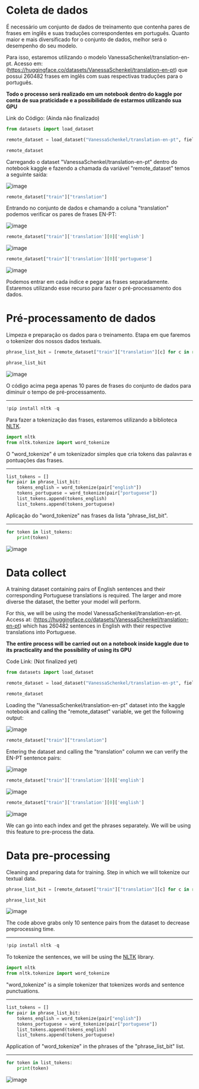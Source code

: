 # Coleta de dados
É necessário um conjunto de dados de treinamento que contenha pares de frases em inglês e suas traduções correspondentes em português. Quanto maior e mais diversificado for o conjunto de dados, melhor será o desempenho do seu modelo.

Para isso, estaremos utilizando o modelo VanessaSchenkel/translation-en-pt. Acesso em: (https://huggingface.co/datasets/VanessaSchenkel/translation-en-pt) que possui 260482 frases em inglês com suas respectivas traduções para o português.

**Todo o processo será realizado em um notebook dentro do kaggle por conta de sua praticidade e a possibilidade de estarmos utilizando sua GPU**

Link do Código: (Ainda não finalizado)

````python
from datasets import load_dataset

remote_dataset = load_dataset("VanessaSchenkel/translation-en-pt", field="data")

remote_dataset
````
Carregando o dataset "VanessaSchenkel/translation-en-pt" dentro do notebook kaggle e fazendo a chamada da variável "remote_dataset" temos a seguinte saída:

![image](https://github.com/HedvaldoCosta/TranslatorEN-PT/assets/67663958/fcd72931-c1fc-42e9-a410-dd5994430b67)

````python
remote_dataset["train"]["translation"]
````
Entrando no conjunto de dados e chamando a coluna "translation" podemos verificar os pares de frases EN-PT:

![image](https://github.com/HedvaldoCosta/TranslatorEN-PT/assets/67663958/35256b73-ac3c-4da4-9011-3bba499a7ba2)

````python
remote_dataset["train"]['translation'][0]['english']
````
![image](https://github.com/HedvaldoCosta/TranslatorEN-PT/assets/67663958/8cc00aec-7295-44e4-ad5b-ffc0caae8484)

````python
remote_dataset["train"]['translation'][0]['portuguese']
````
![image](https://github.com/HedvaldoCosta/TranslatorEN-PT/assets/67663958/e0e73e14-eade-478e-ab85-f180d0b6c725)

Podemos entrar em cada índice e pegar as frases separadamente. Estaremos utilizando esse recurso para fazer o pré-processamento dos dados.

# Pré-processamento de dados
Limpeza e preparação os dados para o treinamento. Etapa em que faremos o tokenizer dos nossos dados textuais.

````python
phrase_list_bit = [remote_dataset["train"]["translation"][c] for c in range(1, 10)]
````
````python
phrase_list_bit
````

![image](https://github.com/HedvaldoCosta/TranslatorEN-PT/assets/67663958/12bebad8-fff0-44b9-8fdd-dc049ef4ef68)

O código acima pega apenas 10 pares de frases do conjunto de dados para diminuir o tempo de pré-processamento.

---
````python
!pip install nltk -q
````

Para fazer a tokenização das frases, estaremos utilizando a biblioteca [NLTK](https://www.nltk.org).

````python
import nltk
from nltk.tokenize import word_tokenize
````
O "word_tokenize" é um tokenizador simples que cria tokens das palavras e pontuações das frases.

---
````python
list_tokens = []
for pair in phrase_list_bit:
    tokens_english = word_tokenize(pair["english"])
    tokens_portuguese = word_tokenize(pair["portuguese"])
    list_tokens.append(tokens_english)
    list_tokens.append(tokens_portuguese)
````
Aplicação do "word_tokenize" nas frases da lista "phrase_list_bit".

---
````python
for token in list_tokens:
    print(token)
````
![image](https://github.com/HedvaldoCosta/TranslatorEN-PT/assets/67663958/34a5270b-fcb3-4a72-a4ed-9f0f5c90a88a)



# Data collect
A training dataset containing pairs of English sentences and their corresponding Portuguese translations is required. The larger and more diverse the dataset, the better your model will perform.

For this, we will be using the model VanessaSchenkel/translation-en-pt. Access at: (https://huggingface.co/datasets/VanessaSchenkel/translation-en-pt) which has 260482 sentences in English with their respective translations into Portuguese.

**The entire process will be carried out on a notebook inside kaggle due to its practicality and the possibility of using its GPU**

Code Link: (Not finalized yet)

````python
from datasets import load_dataset

remote_dataset = load_dataset("VanessaSchenkel/translation-en-pt", field="data")

remote_dataset
````
Loading the "VanessaSchenkel/translation-en-pt" dataset into the kaggle notebook and calling the "remote_dataset" variable, we get the following output:

![image](https://github.com/HedvaldoCosta/TranslatorEN-PT/assets/67663958/fcd72931-c1fc-42e9-a410-dd5994430b67)

````python
remote_dataset["train"]["translation"]
````
Entering the dataset and calling the "translation" column we can verify the EN-PT sentence pairs:

![image](https://github.com/HedvaldoCosta/TranslatorEN-PT/assets/67663958/35256b73-ac3c-4da4-9011-3bba499a7ba2)

````python
remote_dataset["train"]['translation'][0]['english']
````
![image](https://github.com/HedvaldoCosta/TranslatorEN-PT/assets/67663958/8cc00aec-7295-44e4-ad5b-ffc0caae8484)

````python
remote_dataset["train"]['translation'][0]['english']
````
![image](https://github.com/HedvaldoCosta/TranslatorEN-PT/assets/67663958/e0e73e14-eade-478e-ab85-f180d0b6c725)

We can go into each index and get the phrases separately. We will be using this feature to pre-process the data.

# Data pre-processing
Cleaning and preparing data for training. Step in which we will tokenize our textual data.

````python
phrase_list_bit = [remote_dataset["train"]["translation"][c] for c in range(1, 10)]
````
````python
phrase_list_bit
````

![image](https://github.com/HedvaldoCosta/TranslatorEN-PT/assets/67663958/12bebad8-fff0-44b9-8fdd-dc049ef4ef68)

The code above grabs only 10 sentence pairs from the dataset to decrease preprocessing time.

---
````python
!pip install nltk -q
````

To tokenize the sentences, we will be using the [NLTK](https://www.nltk.org) library.

````python
import nltk
from nltk.tokenize import word_tokenize
````
"word_tokenize" is a simple tokenizer that tokenizes words and sentence punctuations.

---
````python
list_tokens = []
for pair in phrase_list_bit:
    tokens_english = word_tokenize(pair["english"])
    tokens_portuguese = word_tokenize(pair["portuguese"])
    list_tokens.append(tokens_english)
    list_tokens.append(tokens_portuguese)
````
Application of "word_tokenize" in the phrases of the "phrase_list_bit" list.

---
````python
for token in list_tokens:
    print(token)
````
![image](https://github.com/HedvaldoCosta/TranslatorEN-PT/assets/67663958/34a5270b-fcb3-4a72-a4ed-9f0f5c90a88a)
